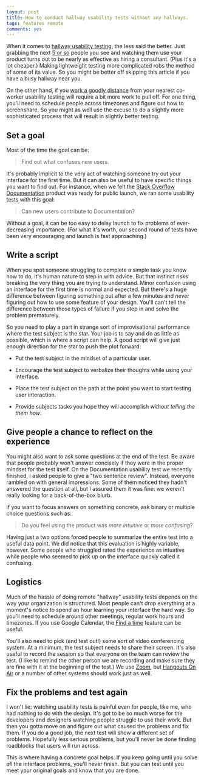 ```yaml
---
layout: post
title: How to conduct hallway usability tests without any hallways.
tags: features remote
comments: yes
---
```


When it comes to
[hallway usability testing](http://www.joelonsoftware.com/articles/fog0000000043.html),
the less said the better. Just grabbing the next
[5 or so](https://www.nngroup.com/articles/why-you-only-need-to-test-with-5-users/)
people you see and watching them use your product turns out to be
nearly as effective as hiring a consultant. (Plus it's a lot cheaper.)
Making lightweight testing more complicated robs the method of some of its value. So
you might be better off skipping this article if you have a busy
hallway near you.

On the other hand, if you
[work a goodly distance](https://blog.stackoverflow.com/2013/02/why-we-still-believe-in-working-remotely/)
from your nearest co-worker usability testing will require a bit more
work to pull off. For one thing, you'll need to schedule people across
timezones and figure out how to screenshare. So you might as well use
the excuse to do a slightly more sophisticated process that will
result in slightly better testing.

## Set a goal

Most of the time the goal can be:

> Find out what confuses new users.

It's probably implicit to the very act of watching someone try out
your interface for the first time. But it can also be useful to have
specific things you want to find out. For instance, when we felt the
[Stack Overflow Documentation](http://meta.stackoverflow.com/q/303865/1438)
product was ready for public launch, we ran some usability tests with this goal:

> Can new users contribute to Documentation?

Without a goal, it can be too easy to delay launch to fix problems of
ever-decreasing importance. (For what it's worth, our second round of
tests have been very encouraging and launch is fast approaching.)

## Write a script

When you spot someone struggling to complete a simple task you know
how to do, it's human nature to step in with advice. But that instinct
risks breaking the very thing you are trying to understand. Minor
confusion using an interface for the first time is normal and
expected. But there's a huge difference between figuring something out
after a few minutes and _never_ figuring out how to use some feature
of your design. You'll can't tell the difference between those types
of failure if you step in and solve the problem prematurely.

So you need to play a part in strange sort of improvisational
performance where the test subject is the star. Your job is to say and
do as little as possible, which is where a script can help. A good
script will give just enough direction for the star to push the plot
forward:

* Put the test subject in the mindset of a particular user.

* Encourage the test subject to verbalize their thoughts while using
  your interface.

* Place the test subject on the path at the point you want to start
  testing user interaction.

* Provide subjects tasks you hope they will accomplish _without telling
  the them how_.

## Give people a chance to reflect on the experience

You might also want to ask some questions at the end of the test. Be
aware that people probably won't answer concisely if they were in the
proper mindset for the test itself. On the Documentation usability
test we recently finished, I asked people to give a "two sentence
review". Instead, everyone rambled on with general impressions. Some
of them noticed they hadn't answered the question at all, but I
assured them it was fine: we weren't really looking for a
back-of-the-box blurb.

If you want to focus answers on something concrete, ask binary or
multiple choice questions such as:

> Do you feel using the product was _more intuitive_ or _more
> confusing_?

Having just a two options forced people to summarize the entire test
into a useful data point. We did notice that this evaluation is highly
variable, however. Some people who struggled rated the experience as
intuative while people who seemed to pick up on the interface quickly
called it confusing.

## Logistics

Much of the hassle of doing remote "hallway" usability tests depends
on the way your organization is structured. Most people can't drop
everything at a moment's notice to spend an hour learning your
interface the hard way. So you'll need to schedule around other
meetings, regular work hours and timezones. If you use Google
Calendar, the
[Find a time](https://support.google.com/calendar/answer/37161)
feature can be useful.

You'll also need to pick (and test out!) some sort of video
conferencing system. At a minimum, the test subject needs to share
their screen. It's also useful to record the session so that everyone
on the team can review the test. (I like to remind the other person we
are recording and make sure they are fine with it at the beginning of
the test.) We use [Zoom](https://zoom.us/), but
[Hangouts On Air](https://support.google.com/plus/answer/2553119) or a
number of other systems should work just as well.

## Fix the problems and test again

I won't lie: watching usability tests is painful even for people, like
me, who had nothing to do with the design. It's got to be so much
worse for the developers and designers watching people struggle to use
their work. But then you gotta move on and figure out what caused the
problems and fix them. If you do a good job, the next test will show a
different set of problems. Hopefully less serious problems, but you'll
never be done finding roadblocks that users will run across.

This is where having a concrete goal helps. If you keep going until
you solve _all_ the interface problems, you'll never finish. But you
can test until you meet your original goals and know that you are
done.
